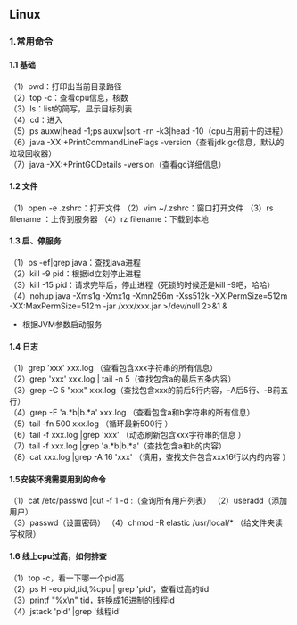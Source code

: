 ## Linux

### 1.常用命令

#### 1.1 基础
（1）pwd：打印出当前目录路径  
（2）top -c：查看cpu信息，核数  
（3）ls：list的简写，显示目标列表  
（4）cd：进入  
（5）ps auxw|head -1;ps auxw|sort -rn -k3|head -10（cpu占用前十的进程）  
（6）java -XX:+PrintCommandLineFlags -version（查看jdk gc信息，默认的垃圾回收器）  
（7）java -XX:+PrintGCDetails -version（查看gc详细信息）

#### 1.2 文件
（1）open -e .zshrc：打开文件
（2）vim ~/.zshrc：窗口打开文件
（3）rs filename ：上传到服务器
（4）rz filename：下载到本地

#### 1.3 启、停服务
（1）ps -ef|grep java：查找java进程  
（2）kill -9 pid：根据id立刻停止进程  
（3）kill -15 pid：请求完毕后，停止进程（死锁的时候还是kill -9吧，哈哈）   
（4）nohup java -Xms1g -Xmx1g -Xmn256m -Xss512k -XX:PermSize=512m -XX:MaxPermSize=512m -jar /xxx/xxx.jar >/dev/null 2>&1 &

- 根据JVM参数启动服务

#### 1.4 日志
（1）grep 'xxx' xxx.log （查看包含xxx字符串的所有信息）     
（2）grep 'xxx' xxx.log | tail -n 5（查找包含a的最后五条内容）  
（3）grep -C 5 "xxx" xxx.log（查找包含xxx的前后5行内容，-A后5行、-B前五行）       
（4）grep -E 'a.*b|b.*a' xxx.log （查看包含a和b字符串的所有信息）     
（5）tail -fn 500 xxx.log （循环最新500行 ）         
（6）tail -f xxx.log |grep 'xxx' （动态刷新包含xxx字符串的信息 ）       
（7）tail -f xxx.log |grep 'a.*b\|b.*a'（查找包含a和b的内容）       
（8）cat xxx.log |grep -A 16 'xxx' （慎用，查找文件包含xxx16行以内的内容 ）       

#### 1.5安装环境需要用到的命令
（1）cat /etc/passwd |cut -f 1 -d :（查询所有用户列表） 
（2）useradd（添加用户）    
（3）passwd（设置密码） 
（4）chmod -R elastic /usr/local/* （给文件夹读写权限） 

#### 1.6 线上cpu过高，如何排查
（1）top -c，看一下哪一个pid高    
（2）ps H -eo pid,tid,%cpu | grep 'pid'，查看过高的tid  
（3）printf "%x\n" tid，转换成16进制的线程id   
（4）jstack 'pid' |grep '线程id'    